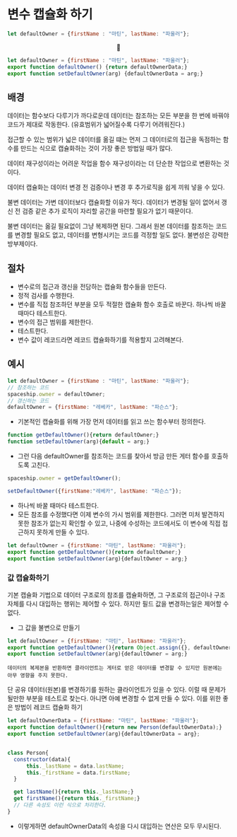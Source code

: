 # 변수 캡슐화 하기

```JavaScript
let defaultOwner = {firstName : "마틴", lastName: "파울러"};
```

<center>🔽</center>

```JavaScript
let defaultOwner = {firstName : "마틴", lastName: "파울러"};
export function defaultOwner() {return defaultOwnerData;}
export function setDefaultOwner(arg) {defaultOwnerData = arg;}
```

## 배경

데이터는 함수보다 다루기가 까다로운데 데이터는 참조하는 모든 부분을 한 번에 바꿔야 코드가 제대로 작동한다. (유효범위가 넓어질수록 다루기 어려워진다.)

접근할 수 있는 범위가 넓은 데이터를 옮길 떄는 먼저 그 데이터로의 접근을 독점하는 함수를 만드는 식으로 캡슐화하는 것이 가장 좋은 방법일 때가 많다.

데이터 재구성이라는 어려운 작업을 함수 재구성이라는 더 단순한 작업으로 변환하는 것이다.

데이터 캡슐화는 데이터 변경 전 검증이나 변경 후 추가로직을 쉽게 끼워 넣을 수 있다.

불변 데이터는 가변 데이터보다 캡슐화할 이유가 적다. 데이터가 변경될 일이 없어서 갱신 전 검증 같은 추가 로직이 자리할 공간을 마련할 필요가 없기 때문이다.

불변 데이터는 옮길 필요없이 그냥 복제하면 된다. 그래서 원본 데이터를 참조하는 코드를 변경할 필요도 없고, 데이터를 변형시키는 코드를 걱정할 일도 없다. 불변성은 강력한 방부제이다.

## 절차

-   변수로의 접근과 갱신을 전담하는 캡슐화 함수들을 만든다.
-   정적 검사를 수행한다.
-   변수를 직접 참조하던 부분을 모두 적절한 캡슐화 함수 호출로 바꾼다. 하나씩 바꿀 때마다 테스트한다.
-   변수의 접근 범위를 제한한다.
-   테스트한다.
-   변수 값이 레코드라면 레코드 캡슐화하기를 적용할지 고려해본다.

## 예시

```JavaScript
let defaultOwner = {firstName : "마틴", lastName: "파울러"};
// 참조하는 코드
spaceship.owner = defaultOwner;
// 갱신하는 코드
defaultOwner = {firstName: "레베카", lastName: "파슨스"};

```

-   기본적인 캡슐화를 위해 가장 먼저 데이터를 읽고 쓰는 함수부터 정의한다.

```JavaScript
function getDefaultOwner(){return defaultOwner;}
function setDefaultOwner(arg){default = arg;}
```

-   그런 다음 defaultOwner를 참조하는 코드를 찾아서 방금 만든 게터 함수를 호출하도록 고친다.

```JavaScript
spaceship.owner = getDefaultOwner();

setDefaultOwner({firstName:"레베카", lastName: "파슨스"});
```

-   하나씩 바꿀 때마다 테스트한다.
-   모든 참조를 수정했다면 이제 변수의 가시 범위를 제한한다. 그러면 미처 발견하지 못한 참조가 없는지 확인할 수 있고, 나중에 수성하는 코드에서도 이 변수에 직접 접근하지 못하게 만들 수 있다.

```JavaScript
let defaultOwner = {firstName: "마틴", lastName: "파울러"};
export function getDefaultOwner(){return defaultOwner;}
export function setDefaultOwner(arg){defaultOwner = arg;}
```

### 값 캡슐화하기

기본 캡슐화 기법으로 데이터 구조로의 참조를 캡슐화하면, 그 구조로의 접근이나 구조 자체를 다시 대입하는 행위는 제어할 수 있다. 하지만 필드 값을 변경하는일은 제어할 수 없다.

-   그 값을 불변으로 만들기

```JavaScript
let defaultOwner = {firstName: "마틴", lastName: "파울러"};
export function getDefaultOwner(){return Object.assign({}, defaultOwner);}
export function setDefaultOwner(arg){defaultOwner = arg;}
```

`데이터의 복제본을 반환하면 클라이언트는 게터로 얻은 데이터를 변경할 수 있지만 원본에는 아무 영향을 주지 못한다.`

단 공유 데이터(원본)를 변경하기를 원하는 클라이언트가 있을 수 있다. 이럴 때 문제가 될만한 부분을 테스트로 찾는다. 아니면 아예 변경할 수 없게 만들 수 있다. 이를 위한 좋은 방법이 레코드 캡슐화 하기

```JavaScript
let defaultOwnerData = {firstName: "마틴", lastName: "파울러"};
export function defaultOwner(){return new Person(defaultOwnerData);}
export function setDefaultOwner(arg){defaultOwnerData = arg};


class Person{
  constructor(data){
      this._lastName = data.lastName;
      this._firstName = data.firstName;
  }

  get lastName(){return this._lastName;}
  get firstName(){return this._firstName;}
  // 다른 속성도 이런 식으로 처리한다.
}
```

-   이렇게하면 defaultOwnerData의 속성을 다시 대입하는 연산은 모두 무시된다.
